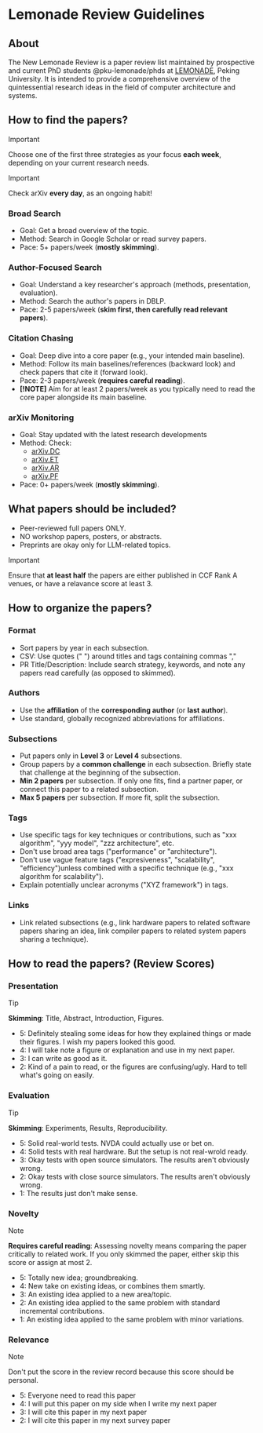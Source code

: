 # Lemonade Review Guidelines

## About

The New Lemonade Review is a paper review list maintained by prospective and current PhD students @pku-lemonade/phds at [LEMONADE](https://www.youwei.xyz), Peking University. It is intended to provide a comprehensive overview of the quintessential research ideas in the field of computer architecture and systems.

## How to find the papers?

> [!IMPORTANT]
> Choose one of the first three strategies as your focus **each week**, depending on your current research needs.

> [!IMPORTANT]
> Check arXiv **every day**, as an ongoing habit!

### **Broad Search**

- Goal: Get a broad overview of the topic.
- Method: Search in Google Scholar or read survey papers.
- Pace: 5+ papers/week (**mostly skimming**).

### **Author-Focused Search**

- Goal: Understand a key researcher's approach (methods, presentation, evaluation).
- Method: Search the author's papers in DBLP.
- Pace: 2-5 papers/week (**skim first, then carefully read relevant papers**).

### **Citation Chasing**

- Goal: Deep dive into a core paper (e.g., your intended main baseline).
- Method: Follow its main baselines/references (backward look) and check papers that cite it (forward look).
- Pace: 2-3 papers/week (**requires careful reading**).
- **[!NOTE]** Aim for at least 2 papers/week as you typically need to read the core paper alongside its main baseline.

### **arXiv Monitoring**

- Goal: Stay updated with the latest research developments
- Method: Check:
  - [arXiv.DC](https://papers.cool/arxiv/cs.DC)
  - [arXiv.ET](https://papers.cool/arxiv/cs.ET)
  - [arXiv.AR](https://papers.cool/arxiv/cs.AR)
  - [arXiv.PF](https://papers.cool/arxiv/cs.PF)
- Pace: 0+ papers/week (**mostly skimming**).

## What papers should be included?

- Peer-reviewed full papers ONLY.
- NO workshop papers, posters, or abstracts.
- Preprints are okay only for LLM-related topics.

> [!IMPORTANT]
> Ensure that **at least half** the papers are either published in CCF Rank A venues, or have a relavance score at least 3.

## How to organize the papers?

### Format

- Sort papers by year in each subsection.
- CSV: Use quotes (" ") around titles and tags containing commas ","
- PR Title/Description: Include search strategy, keywords, and note any papers read carefully (as opposed to skimmed).

### Authors

- Use the **affiliation** of the **corresponding author** (or **last author**).
- Use standard, globally recognized abbreviations for affiliations.

### Subsections

- Put papers only in **Level 3** or **Level 4** subsections.
- Group papers by a **common challenge** in each subsection. Briefly state that challenge at the beginning of the subsection.
- **Min 2 papers** per subsection. If only one fits, find a partner paper, or connect this paper to a related subsection.
- **Max 5 papers** per subsection. If more fit,  split the subsection.

### Tags

- Use specific tags for key techniques or contributions, such as "xxx algorithm", "yyy model", "zzz architecture", etc.
- Don't use broad area tags ("performance" or "architecture").
- Don't use vague feature tags ("expresiveness", "scalability", "efficiency")unless combined with a specific technique (e.g., "xxx algorithm for scalability").
- Explain potentially unclear acronyms ("XYZ framework") in tags.

### Links

- Link related subsections (e.g., link hardware papers to related software papers sharing an idea, link compiler papers to related system papers sharing a technique).

## How to read the papers? (Review Scores)

### Presentation

> [!Tip]
> **Skimming**: Title, Abstract, Introduction, Figures.

- 5: Definitely stealing some ideas for how they explained things or made their figures. I wish my papers looked this good.
- 4: I will take note a figure or explanation and use in my next paper.
- 3: I can write as good as it.
- 2: Kind of a pain to read, or the figures are confusing/ugly. Hard to tell what's going on easily.

### Evaluation

> [!Tip]
> **Skimming**: Experiments, Results, Reproducibility.

- 5: Solid real-world tests. NVDA could actually use or bet on.
- 4: Solid tests with real hardware. But the setup is not real-wrold ready.
- 3: Okay tests with open source simulators. The results aren't obviously wrong.
- 2: Okay tests with close source simulators. The results aren't obviously wrong.
- 1: The results just don't make sense.

### Novelty

> [!Note]
> **Requires careful reading**: Assessing novelty means comparing the paper critically to related work. If you only skimmed the paper, either skip this score or assign at most 2.

- 5: Totally new idea; groundbreaking.
- 4: New take on existing ideas, or combines them smartly.
- 3: An existing idea applied to a new area/topic.
- 2: An existing idea applied to the same problem with standard incremental contributions.
- 1: An existing idea applied to the same problem with minor variations.

### Relevance

> [!NOTE]
> Don't put the score in the review record because this score should be personal.

- 5: Everyone need to read this paper
- 4: I will put this paper on my side when I write my next paper
- 3: I will cite this paper in my next paper
- 2: I will cite this paper in my next survey paper
